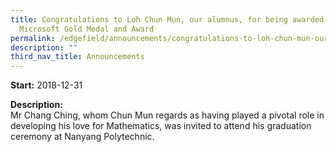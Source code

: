 ```yaml
---
title: Congratulations to Loh Chun Mun, our alumnus, for being awarded the
  Microsoft Gold Medal and Award
permalink: /edgefield/announcements/congratulations-to-loh-chun-mun-our-alumnus-for-being-awarded-the/
description: ""
third_nav_title: Announcements
---
```


**Start:** 2018-12-31 

**Description:** <br>
Mr Chang Ching, whom Chun Mun regards as having played a pivotal role in developing his love for Mathematics, was invited to attend his graduation ceremony at Nanyang Polytechnic.